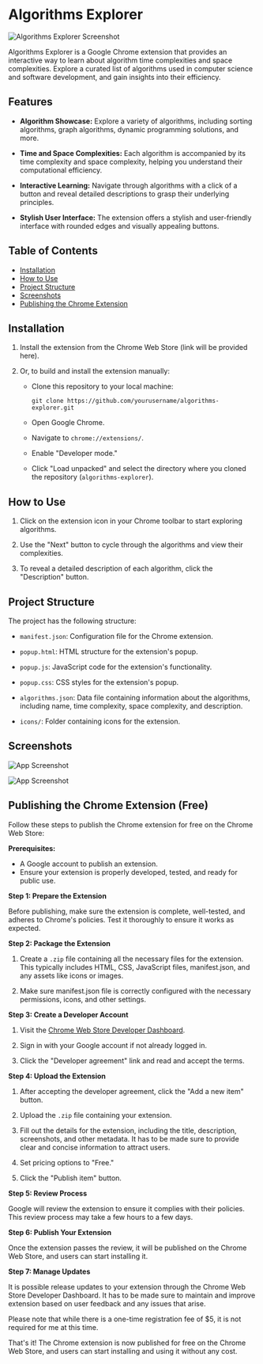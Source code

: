 # Algorithms Explorer

![Algorithms Explorer Screenshot](https://drive.google.com/uc?id=1hEMtTIQ3IjOdpnq1mXJumx980zXdAv3P)

Algorithms Explorer is a Google Chrome extension that provides an interactive way to learn about algorithm time complexities and space complexities. Explore a curated list of algorithms used in computer science and software development, and gain insights into their efficiency.

## Features

- **Algorithm Showcase:** Explore a variety of algorithms, including sorting algorithms, graph algorithms, dynamic programming solutions, and more.

- **Time and Space Complexities:** Each algorithm is accompanied by its time complexity and space complexity, helping you understand their computational efficiency.

- **Interactive Learning:** Navigate through algorithms with a click of a button and reveal detailed descriptions to grasp their underlying principles.

- **Stylish User Interface:** The extension offers a stylish and user-friendly interface with rounded edges and visually appealing buttons.

## Table of Contents

- [Installation](#installation)
- [How to Use](#how-to-use)
- [Project Structure](#project-structure)
- [Screenshots](#screenshots)
- [Publishing the Chrome Extension](#publishing-the-chrome-extension)


## Installation

1. Install the extension from the Chrome Web Store (link will be provided here).

2. Or, to build and install the extension manually:

   - Clone this repository to your local machine:

     ```
     git clone https://github.com/yourusername/algorithms-explorer.git
     ```

   - Open Google Chrome.

   - Navigate to `chrome://extensions/`.

   - Enable "Developer mode."

   - Click "Load unpacked" and select the directory where you cloned the repository (`algorithms-explorer`).

## How to Use

1. Click on the extension icon in your Chrome toolbar to start exploring algorithms.

2. Use the "Next" button to cycle through the algorithms and view their complexities.

3. To reveal a detailed description of each algorithm, click the "Description" button.

## Project Structure

The project has the following structure:

- `manifest.json`: Configuration file for the Chrome extension.

- `popup.html`: HTML structure for the extension's popup.

- `popup.js`: JavaScript code for the extension's functionality.

- `popup.css`: CSS styles for the extension's popup.

- `algorithms.json`: Data file containing information about the algorithms, including name, time complexity, space complexity, and description.

- `icons/`: Folder containing icons for the extension.

## Screenshots

![App Screenshot](https://drive.google.com/uc?id=1w2QSpvoHUwUsgIDSNmPXHERfNI3mTq0Y)

![App Screenshot](https://drive.google.com/uc?id=1dKxDRdeEC0NdbovfjnKu4xX1Kn2hpjAu)

## Publishing the Chrome Extension (Free)

Follow these steps to publish the Chrome extension for free on the Chrome Web Store:

**Prerequisites:**
- A Google account to publish an extension.
- Ensure your extension is properly developed, tested, and ready for public use.

**Step 1: Prepare the Extension**

Before publishing, make sure the extension is complete, well-tested, and adheres to Chrome's policies. Test it thoroughly to ensure it works as expected.

**Step 2: Package the Extension**

1. Create a `.zip` file containing all the necessary files for the extension. This typically includes HTML, CSS, JavaScript files, manifest.json, and any assets like icons or images.

2. Make sure manifest.json file is correctly configured with the necessary permissions, icons, and other settings.

**Step 3: Create a Developer Account**

1. Visit the [Chrome Web Store Developer Dashboard](https://chrome.google.com/webstore/devconsole/).

2. Sign in with your Google account if not already logged in.

3. Click the "Developer agreement" link and read and accept the terms.

**Step 4: Upload the Extension**

1. After accepting the developer agreement, click the "Add a new item" button.

2. Upload the `.zip` file containing your extension.

3. Fill out the details for the extension, including the title, description, screenshots, and other metadata. It has to be made sure to provide clear and concise information to attract users.

4. Set pricing options to "Free."

5. Click the "Publish item" button.

**Step 5: Review Process**

Google will review the extension to ensure it complies with their policies. This review process may take a few hours to a few days.

**Step 6: Publish Your Extension**

Once the extension passes the review, it will be published on the Chrome Web Store, and users can start installing it.

**Step 7: Manage Updates**

It is possible release updates to your extension through the Chrome Web Store Developer Dashboard. It has to be made sure to maintain and improve extension based on user feedback and any issues that arise.

Please note that while there is a one-time registration fee of $5, it is not required for me at this time.

That's it! The Chrome extension is now published for free on the Chrome Web Store, and users can start installing and using it without any cost.

